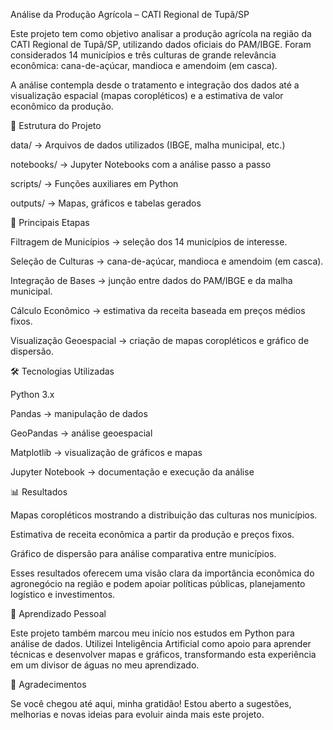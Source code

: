 Análise da Produção Agrícola – CATI Regional de Tupã/SP

Este projeto tem como objetivo analisar a produção agrícola na região da CATI Regional de Tupã/SP, utilizando dados oficiais do PAM/IBGE.
Foram considerados 14 municípios e três culturas de grande relevância econômica: cana-de-açúcar, mandioca e amendoim (em casca).

A análise contempla desde o tratamento e integração dos dados até a visualização espacial (mapas coropléticos) e a estimativa de valor econômico da produção.

📂 Estrutura do Projeto

data/ → Arquivos de dados utilizados (IBGE, malha municipal, etc.)

notebooks/ → Jupyter Notebooks com a análise passo a passo

scripts/ → Funções auxiliares em Python

outputs/ → Mapas, gráficos e tabelas gerados

🔎 Principais Etapas

Filtragem de Municípios → seleção dos 14 municípios de interesse.

Seleção de Culturas → cana-de-açúcar, mandioca e amendoim (em casca).

Integração de Bases → junção entre dados do PAM/IBGE e da malha municipal.

Cálculo Econômico → estimativa da receita baseada em preços médios fixos.

Visualização Geoespacial → criação de mapas coropléticos e gráfico de dispersão.

🛠️ Tecnologias Utilizadas

Python 3.x

Pandas → manipulação de dados

GeoPandas → análise geoespacial

Matplotlib → visualização de gráficos e mapas

Jupyter Notebook → documentação e execução da análise

📊 Resultados

Mapas coropléticos mostrando a distribuição das culturas nos municípios.

Estimativa de receita econômica a partir da produção e preços fixos.

Gráfico de dispersão para análise comparativa entre municípios.

Esses resultados oferecem uma visão clara da importância econômica do agronegócio na região e podem apoiar políticas públicas, planejamento logístico e investimentos.

🤖 Aprendizado Pessoal

Este projeto também marcou meu início nos estudos em Python para análise de dados.
Utilizei Inteligência Artificial como apoio para aprender técnicas e desenvolver mapas e gráficos, transformando esta experiência em um divisor de águas no meu aprendizado.

🙌 Agradecimentos

Se você chegou até aqui, minha gratidão!
Estou aberto a sugestões, melhorias e novas ideias para evoluir ainda mais este projeto.
